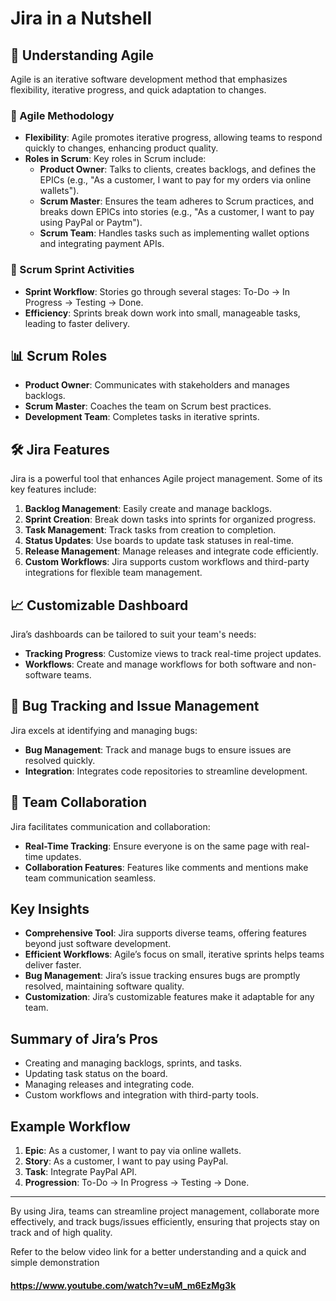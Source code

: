 # Jira in a Nutshell

## 🚀 Understanding Agile
Agile is an iterative software development method that emphasizes flexibility, iterative progress, and quick adaptation to changes. 

### 🌟 Agile Methodology
- **Flexibility**: Agile promotes iterative progress, allowing teams to respond quickly to changes, enhancing product quality.
- **Roles in Scrum**: Key roles in Scrum include:
  - **Product Owner**: Talks to clients, creates backlogs, and defines the EPICs (e.g., "As a customer, I want to pay for my orders via online wallets").
  - **Scrum Master**: Ensures the team adheres to Scrum practices, and breaks down EPICs into stories (e.g., "As a customer, I want to pay using PayPal or Paytm").
  - **Scrum Team**: Handles tasks such as implementing wallet options and integrating payment APIs.

### 📅 Scrum Sprint Activities
- **Sprint Workflow**: Stories go through several stages: To-Do → In Progress → Testing → Done. 
- **Efficiency**: Sprints break down work into small, manageable tasks, leading to faster delivery.

## 📊 Scrum Roles
- **Product Owner**: Communicates with stakeholders and manages backlogs.
- **Scrum Master**: Coaches the team on Scrum best practices.
- **Development Team**: Completes tasks in iterative sprints.

## 🛠️ Jira Features
Jira is a powerful tool that enhances Agile project management. Some of its key features include:
1. **Backlog Management**: Easily create and manage backlogs.
2. **Sprint Creation**: Break down tasks into sprints for organized progress.
3. **Task Management**: Track tasks from creation to completion.
4. **Status Updates**: Use boards to update task statuses in real-time.
5. **Release Management**: Manage releases and integrate code efficiently.
6. **Custom Workflows**: Jira supports custom workflows and third-party integrations for flexible team management.

## 📈 Customizable Dashboard
Jira’s dashboards can be tailored to suit your team's needs:
- **Tracking Progress**: Customize views to track real-time project updates.
- **Workflows**: Create and manage workflows for both software and non-software teams.

## 🐞 Bug Tracking and Issue Management
Jira excels at identifying and managing bugs:
- **Bug Management**: Track and manage bugs to ensure issues are resolved quickly.
- **Integration**: Integrates code repositories to streamline development.

## 🤝 Team Collaboration
Jira facilitates communication and collaboration:
- **Real-Time Tracking**: Ensure everyone is on the same page with real-time updates.
- **Collaboration Features**: Features like comments and mentions make team communication seamless.

## Key Insights
- **Comprehensive Tool**: Jira supports diverse teams, offering features beyond just software development.
- **Efficient Workflows**: Agile’s focus on small, iterative sprints helps teams deliver faster.
- **Bug Management**: Jira’s issue tracking ensures bugs are promptly resolved, maintaining software quality.
- **Customization**: Jira’s customizable features make it adaptable for any team.

## Summary of Jira’s Pros
- Creating and managing backlogs, sprints, and tasks.
- Updating task status on the board.
- Managing releases and integrating code.
- Custom workflows and integration with third-party tools.

## Example Workflow
1. **Epic**: As a customer, I want to pay via online wallets.
2. **Story**: As a customer, I want to pay using PayPal.
3. **Task**: Integrate PayPal API.
4. **Progression**: To-Do → In Progress → Testing → Done.

---

By using Jira, teams can streamline project management, collaborate more effectively, and track bugs/issues efficiently, ensuring that projects stay on track and of high quality.


Refer to the below video link for a better understanding and a quick and simple demonstration 

#### https://www.youtube.com/watch?v=uM_m6EzMg3k
